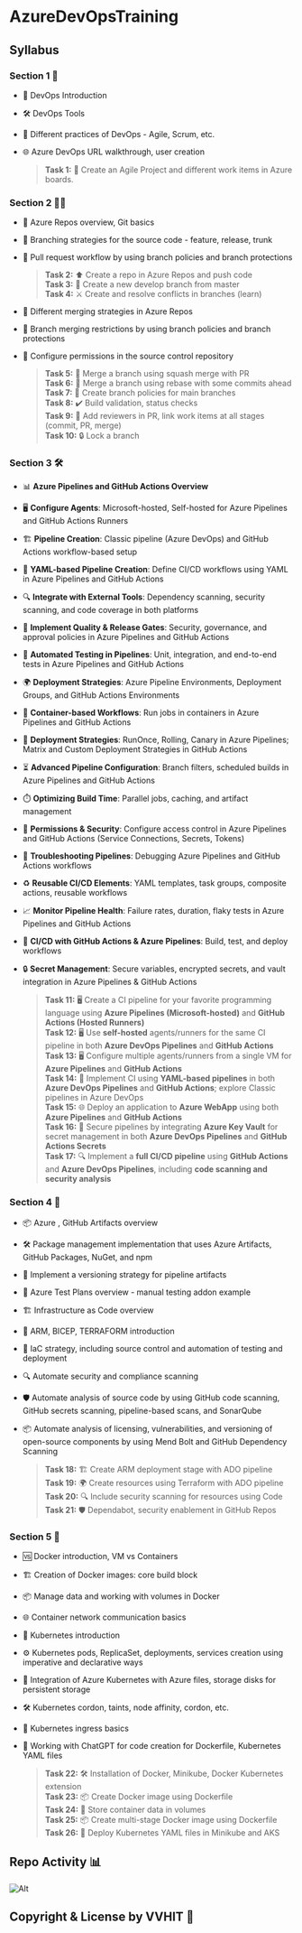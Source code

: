 # AzureDevOpsTraining

## Syllabus

### Section 1 🚀

- 🌟 DevOps Introduction
- 🛠️ DevOps Tools
- 🔄 Different practices of DevOps - Agile, Scrum, etc.
- 🌐 Azure DevOps URL walkthrough, user creation

  > **Task 1:** 🐞 Create an Agile Project and different work items in Azure boards.
  
### Section 2 🧑‍💻

- 📂 Azure Repos overview, Git basics
- 🌿 Branching strategies for the source code - feature, release, trunk
- 🔄 Pull request workflow by using branch policies and branch protections
  
  > **Task 2:** ⬆️ Create a repo in Azure Repos and push code  
  > **Task 3:** 🌲 Create a new develop branch from master  
  > **Task 4:** ⚔️ Create and resolve conflicts in branches (learn)  
  
- 🔄 Different merging strategies in Azure Repos
- 🚫 Branch merging restrictions by using branch policies and branch protections
- 🔐 Configure permissions in the source control repository
  
  > **Task 5:** 🔄 Merge a branch using squash merge with PR  
  > **Task 6:** 🔄 Merge a branch using rebase with some commits ahead  
  > **Task 7:** 📜 Create branch policies for main branches  
  > **Task 8:** ✔️ Build validation, status checks  
  > **Task 9:** 🔗 Add reviewers in PR, link work items at all stages (commit, PR, merge)  
  > **Task 10:** 🔒 Lock a branch  

### Section 3 🛠️

- 📊 **Azure Pipelines and GitHub Actions Overview**  
- 🖥️ **Configure Agents**: Microsoft-hosted, Self-hosted for Azure Pipelines and GitHub Actions Runners  
- 🏗️ **Pipeline Creation**: Classic pipeline (Azure DevOps) and GitHub Actions workflow-based setup  
- 📄 **YAML-based Pipeline Creation**: Define CI/CD workflows using YAML in Azure Pipelines and GitHub Actions  
- 🔍 **Integrate with External Tools**: Dependency scanning, security scanning, and code coverage in both platforms  
- 🚪 **Implement Quality & Release Gates**: Security, governance, and approval policies in Azure Pipelines and GitHub Actions  
- 🔬 **Automated Testing in Pipelines**: Unit, integration, and end-to-end tests in Azure Pipelines and GitHub Actions  
- 🌍 **Deployment Strategies**: Azure Pipeline Environments, Deployment Groups, and GitHub Actions Environments  
- 🐳 **Container-based Workflows**: Run jobs in containers in Azure Pipelines and GitHub Actions  
- 🚀 **Deployment Strategies**: RunOnce, Rolling, Canary in Azure Pipelines; Matrix and Custom Deployment Strategies in GitHub Actions  
- ⏳ **Advanced Pipeline Configuration**: Branch filters, scheduled builds in Azure Pipelines and GitHub Actions  
- ⏱️ **Optimizing Build Time**: Parallel jobs, caching, and artifact management  
- 🔑 **Permissions & Security**: Configure access control in Azure Pipelines and GitHub Actions (Service Connections, Secrets, Tokens)  
- 🐞 **Troubleshooting Pipelines**: Debugging Azure Pipelines and GitHub Actions workflows  
- ♻️ **Reusable CI/CD Elements**: YAML templates, task groups, composite actions, reusable workflows  
- 📈 **Monitor Pipeline Health**: Failure rates, duration, flaky tests in Azure Pipelines and GitHub Actions  
- 🚀 **CI/CD with GitHub Actions & Azure Pipelines**: Build, test, and deploy workflows  
- 🔒 **Secret Management**: Secure variables, encrypted secrets, and vault integration in Azure Pipelines & GitHub Actions  
  
  > **Task 11:** 🖥️ Create a CI pipeline for your favorite programming language using **Azure Pipelines (Microsoft-hosted)** and **GitHub Actions (Hosted Runners)**  
  > **Task 12:** 🖥️ Use **self-hosted** agents/runners for the same CI pipeline in both **Azure DevOps Pipelines** and **GitHub Actions**  
  > **Task 13:** 🖥️ Configure multiple agents/runners from a single VM for **Azure Pipelines** and **GitHub Actions**  
  > **Task 14:** 📝 Implement CI using **YAML-based pipelines** in both **Azure DevOps Pipelines** and **GitHub Actions**; explore Classic pipelines in Azure DevOps  
  > **Task 15:** 🌐 Deploy an application to **Azure WebApp** using both **Azure Pipelines** and **GitHub Actions**  
  > **Task 16:** 🔐 Secure pipelines by integrating **Azure Key Vault** for secret management in both **Azure DevOps Pipelines** and **GitHub Actions Secrets**  
  > **Task 17:** 🔍 Implement a **full CI/CD pipeline** using **GitHub Actions** and **Azure DevOps Pipelines**, including **code scanning and security analysis**  
  
### Section 4 🔧

- 📦 Azure , GitHub Artifacts overview
- 🛠️ Package management implementation that uses Azure Artifacts, GitHub Packages, NuGet, and npm
- 🔄 Implement a versioning strategy for pipeline artifacts
- 🧪 Azure Test Plans overview - manual testing addon example
- 🏗️ Infrastructure as Code overview
- 📜 ARM, BICEP, TERRAFORM introduction
- 🔧 IaC strategy, including source control and automation of testing and deployment
- 🔍 Automate security and compliance scanning
- 🛡️ Automate analysis of source code by using GitHub code scanning, GitHub secrets scanning, pipeline-based scans, and SonarQube
- 📦 Automate analysis of licensing, vulnerabilities, and versioning of open-source components by using Mend Bolt and GitHub Dependency Scanning

  > **Task 18:** 🏗️ Create ARM deployment stage with ADO pipeline  
  > **Task 19:** 🌍 Create resources using Terraform with ADO pipeline  
  > **Task 20:** 🔍 Include security scanning for resources using Code  
  > **Task 21:** 🛡️ Dependabot, security enablement in GitHub Repos  

### Section 5 🐳

- 🆚 Docker introduction, VM vs Containers
- 🏗️ Creation of Docker images: core build block
- 📦 Manage data and working with volumes in Docker
- 🌐 Container network communication basics
- 🐙 Kubernetes introduction
- ⚙️ Kubernetes pods, ReplicaSet, deployments, services creation using imperative and declarative ways
- 🔗 Integration of Azure Kubernetes with Azure files, storage disks for persistent storage
- 🛠️ Kubernetes cordon, taints, node affinity, cordon, etc.
- 🚪 Kubernetes ingress basics
- 🤖 Working with ChatGPT for code creation for Dockerfile, Kubernetes YAML files

  > **Task 22:** 🛠️ Installation of Docker, Minikube, Docker Kubernetes extension  
  > **Task 23:** 📦 Create Docker image using Dockerfile  
  > **Task 24:** 💾 Store container data in volumes  
  > **Task 25:** 📦 Create multi-stage Docker image using Dockerfile  
  > **Task 26:** 🚀 Deploy Kubernetes YAML files in Minikube and AKS

## Repo Activity 📊

![Alt](https://repobeats.axiom.co/api/embed/39b589c55e4e2848c37e3487a130be4ef290ae13.svg "Repobeats analytics image")

## Copyright & License by VVHIT 📜

